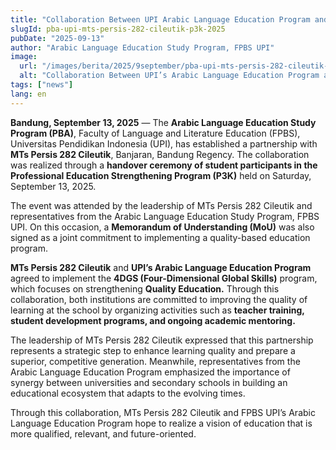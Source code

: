 ```yaml
---
title: "Collaboration Between UPI Arabic Language Education Program and MTs Persis 282 Cileutik to Advance Quality Education Through the P3K Program"
slugId: pba-upi-mts-persis-282-cileutik-p3k-2025
pubDate: "2025-09-13"
author: "Arabic Language Education Study Program, FPBS UPI"
image:
  url: "/images/berita/2025/9september/pba-upi-mts-persis-282-cileutik-p3k-2025.webp"
  alt: "Collaboration Between UPI’s Arabic Language Education Program and MTs Persis 282 Cileutik Through the P3K Program"
tags: ["news"]
lang: en
---
```


**Bandung, September 13, 2025** — The **Arabic Language Education Study Program (PBA)**, Faculty of Language and Literature Education (FPBS), Universitas Pendidikan Indonesia (UPI), has established a partnership with **MTs Persis 282 Cileutik**, Banjaran, Bandung Regency. The collaboration was realized through a **handover ceremony of student participants in the Professional Education Strengthening Program (P3K)** held on Saturday, September 13, 2025.  

The event was attended by the leadership of MTs Persis 282 Cileutik and representatives from the Arabic Language Education Study Program, FPBS UPI. On this occasion, a **Memorandum of Understanding (MoU)** was also signed as a joint commitment to implementing a quality-based education program.  

**MTs Persis 282 Cileutik** and **UPI’s Arabic Language Education Program** agreed to implement the **4DGS (Four-Dimensional Global Skills)** program, which focuses on strengthening **Quality Education.** Through this collaboration, both institutions are committed to improving the quality of learning at the school by organizing activities such as **teacher training, student development programs, and ongoing academic mentoring.**  

The leadership of MTs Persis 282 Cileutik expressed that this partnership represents a strategic step to enhance learning quality and prepare a superior, competitive generation. Meanwhile, representatives from the Arabic Language Education Program emphasized the importance of synergy between universities and secondary schools in building an educational ecosystem that adapts to the evolving times.  

Through this collaboration, MTs Persis 282 Cileutik and FPBS UPI’s Arabic Language Education Program hope to realize a vision of education that is more qualified, relevant, and future-oriented.  